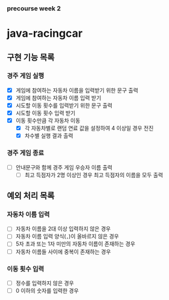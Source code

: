 ### precourse week 2

# java-racingcar

## 구현 기능 목록

### 경주 게임 실행

- [x] 게임에 참여하는 자동차 이름을 입력받기 위한 문구 출력
- [x] 게임에 참여하는 자동차 이름 입력 받기
- [x] 시도할 이동 횟수를 입력받기 위한 문구 출력
- [x] 시도할 이동 횟수 입력 받기
- [x] 이동 횟수만큼 각 자동차 이동
  - [x] 각 자동차별로 랜덤 연료 값을 설정하여 4 이상일 경우 전진
  - [x] 차수별 실행 결과 출력

### 경주 게임 종료

- [ ] 안내문구와 함께 경주 게임 우승자 이름 출력
  - [ ] 최고 득점자가 2명 이상인 경우 최고 득점자의 이름을 모두 출력

## 예외 처리 목록

### 자동차 이름 입력

- [ ] 자동차 이름을 2대 이상 입력하지 않은 경우
- [ ] 자동차 이름 입력 양식(`,`)이 올바르지 않은 경우
- [ ] 5자 초과 또는 1자 미만의 자동차 이름이 존재하는 경우
- [ ] 자동차 이름들 사이에 중복이 존재하는 경우

### 이동 횟수 입력
- [ ] 정수를 입력하지 않은 경우
- [ ] 0 이하의 숫자를 입력한 경우